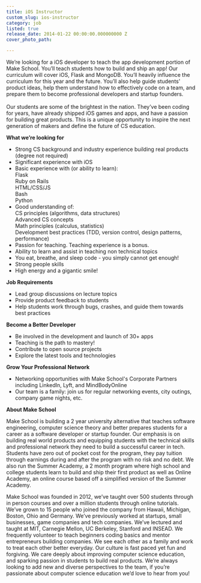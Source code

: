 ```yaml
---
title: iOS Instructor
custom_slug: ios-instructor
category: job
listed: true
release_date: 2014-01-22 00:00:00.000000000 Z
cover_photo_path: 

---
```

We’re looking for a iOS developer to teach the app development portion of Make School. You’ll teach students how to build and ship an app! Our curriculum will cover iOS, Flask and MongoDB. You’ll heavily influence the curriculum for this year and the future. You’ll also help guide students' product ideas, help them understand how to effectively code on a team, and prepare them to become professional developers and startup founders.
<br><br>Our students are some of the brightest in the nation. They’ve been coding for years, have already shipped iOS games and apps, and have a passion for building great products. This is a unique opportunity to inspire the next generation of makers and define the future of CS education.

<b>What we’re looking for</b>

- Strong CS background and industry experience building real products (degree not required)
- Significant experience with iOS
- Basic experience with (or ability to learn):<br>
       Flask <br>
       Ruby on Rails <br> 
       HTML/CSS/JS <br>
       Bash <br>
       Python <br>
- Good understanding of: <br>
       CS principles (algorithms, data structures) <br>
       Advanced CS concepts <br>
       Math principles (calculus, statistics) <br>
       Development best practices (TDD, version control, design patterns, performance) <br>
- Passion for teaching. Teaching experience is a bonus.
- Ability to learn and assist in teaching non technical topics 
- You eat, breathe, and sleep code - you simply cannot get enough!
- Strong people skills
- High energy and a gigantic smile!

<b>Job Requirements</b>

- Lead group discussions on lecture topics
- Provide product feedback to students
- Help students work through bugs, crashes, and guide them towards best practices

<b>Become a Better Developer</b>

- Be involved in the development and launch of 30+ apps
- Teaching is the path to mastery!
- Contribute to open source projects
- Explore the latest tools and technologies

<b>Grow Your Professional Network</b>

- Networking opportunities with Make School's Corporate Partners including LinkedIn, Lyft, and MindBodyOnline
- Our team is a family: join us for regular networking events, city outings, company game nights, etc.


<b>About Make School</b>

Make School is building a 2 year university alternative that teaches software engineering, computer science theory and better prepares students for a career as a software developer or startup founder. Our emphasis is on building real world products and equipping students with the technical skills and professional network they need to build a successful career in tech. Students have zero out of pocket cost for the program, they pay tuition through earnings during and after the program with no risk and no debt. We also run the Summer Academy, a 2 month program where high school and college students learn to build and ship their first product as well as Online Academy, an online course based off a simplified version of the Summer Academy.

Make School was founded in 2012, we’ve taught over 500 students through in person courses and over a million students through online tutorials. We’ve grown to 15 people who joined the company from Hawaii, Michigan, Boston, Ohio and Germany. We’ve previously worked at startups, small businesses, game companies and tech companies. We’ve lectured and taught at MIT, Carnegie Mellon, UC Berkeley, Stanford and INSEAD. We frequently volunteer to teach beginners coding basics and mentor entrepreneurs building companies. We see each other as a family and work to treat each other better everyday. Our culture is fast paced yet fun and forgiving. We care deeply about improving computer science education, and sparking passion in students to build real products. We’re always looking to add new and diverse perspectives to the team, if you’re passionate about computer science education we’d love to hear from you!
